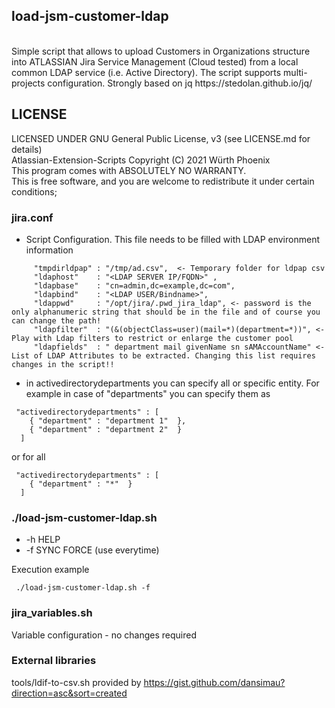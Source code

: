 ## load-jsm-customer-ldap
<br>
Simple script that allows to upload Customers in Organizations structure into ATLASSIAN Jira Service Management (Cloud tested) from a local common LDAP service (i.e. Active Directory). The script supports multi-projects configuration. Strongly based on jq https://stedolan.github.io/jq/

## LICENSE

LICENSED UNDER GNU General Public License, v3  (see LICENSE.md for details)            
Atlassian-Extension-Scripts Copyright (C) 2021  Würth Phoenix                          
This program comes with ABSOLUTELY NO WARRANTY.                                        
This is free software, and you are welcome to redistribute it under certain conditions;


### jira.conf
- Script Configuration. This file needs to be filled with LDAP environment information
```
     "tmpdirldpap" : "/tmp/ad.csv",  <- Temporary folder for ldpap csv
     "ldaphost"    : "<LDAP SERVER IP/FQDN>" ,
     "ldapbase"    : "cn=admin,dc=example,dc=com", 
     "ldapbind"    : "<LDAP USER/Bindname>",
     "ldappwd"     : "/opt/jira/.pwd_jira_ldap", <- password is the only alphanumeric string that should be in the file and of course you can change the path!
     "ldapfilter"  : "(&(objectClass=user)(mail=*)(department=*))", <-Play with Ldap filters to restrict or enlarge the customer pool
     "ldapfields"  : " department mail givenName sn sAMAccountName" <- List of LDAP Attributes to be extracted. Changing this list requires changes in the script!!
```

- in activedirectorydepartments you can specify all or specific entity. For example in case of "departments" you can specify them as
```
 "activedirectorydepartments" : [
    { "department" : "department 1"  }, 
    { "department" : "department 2"  } 
  ]
```
or for all

```
 "activedirectorydepartments" : [
    { "department" : "*"  } 
  ]
```

### ./load-jsm-customer-ldap.sh 
- -h HELP<br>
- -f SYNC FORCE (use everytime) <br>

Execution example<br>
```
 ./load-jsm-customer-ldap.sh -f
```
### jira_variables.sh
Variable configuration - no changes required

### External libraries
tools/ldif-to-csv.sh provided by https://gist.github.com/dansimau?direction=asc&sort=created

